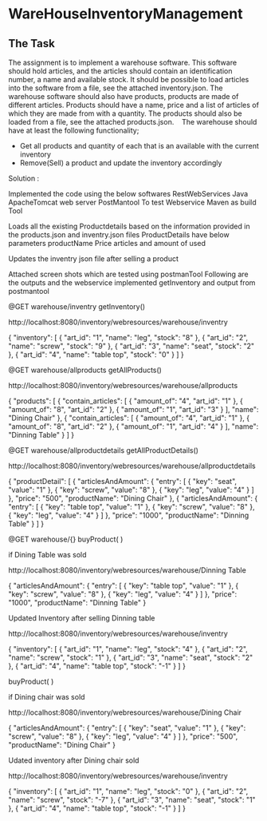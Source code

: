 # WareHouseInventoryManagement




## The Task
The assignment is to implement a warehouse software. This software should hold articles, and the articles should contain an identification number, a name and available stock. It should be possible to load articles into the software from a file, see the attached inventory.json.
The warehouse software should also have products, products are made of different articles. Products should have a name, price and a list of articles of which they are made from with a quantity. The products should also be loaded from a file, see the attached products.json. 
 
The warehouse should have at least the following functionality;
* Get all products and quantity of each that is an available with the current inventory
* Remove(Sell) a product and update the inventory accordingly

Solution :

Implemented the code using the below softwares
RestWebServices
Java
ApacheTomcat web server
PostMantool To test Webservice
Maven as build Tool


Loads all the existing Productdetails based on the information provided in the products.json and inventry.json files
 ProductDetails have below parameters
 productName
 Price
 articles and amount of used
 
 Updates the inventry json file after selling a product
 
 Attached screen shots which are tested using postmanTool
 Following are the outputs and  the webservice implemented
 getInventory and output from postmantool
 
  @GET
 warehouse/inventry
 getInventory()
 
	  
 http://localhost:8080/inventory/webresources/warehouse/inventry
 
 
 
 {
    "inventory": [
        {
            "art_id": "1",
            "name": "leg",
            "stock": "8"
        },
        {
            "art_id": "2",
            "name": "screw",
            "stock": "9"
        },
        {
            "art_id": "3",
            "name": "seat",
            "stock": "2"
        },
        {
            "art_id": "4",
            "name": "table top",
            "stock": "0"
        }
    ]
}

@GET 
warehouse/allproducts
getAllProducts() 


http://localhost:8080/inventory/webresources/warehouse/allproducts


{
    "products": [
        {
            "contain_articles": [
                {
                    "amount_of": "4",
                    "art_id": "1"
                },
                {
                    "amount_of": "8",
                    "art_id": "2"
                },
                {
                    "amount_of": "1",
                    "art_id": "3"
                }
            ],
            "name": "Dining Chair"
        },
        {
            "contain_articles": [
                {
                    "amount_of": "4",
                    "art_id": "1"
                },
                {
                    "amount_of": "8",
                    "art_id": "2"
                },
                {
                    "amount_of": "1",
                    "art_id": "4"
                }
            ],
            "name": "Dinning Table"
        }
    ]
}

@GET
warehouse/allproductdetails
getAllProductDetails() 


http://localhost:8080/inventory/webresources/warehouse/allproductdetails



{
    "productDetail": [
        {
            "articlesAndAmount": {
                "entry": [
                    {
                        "key": "seat",
                        "value": "1"
                    },
                    {
                        "key": "screw",
                        "value": "8"
                    },
                    {
                        "key": "leg",
                        "value": "4"
                    }
                ]
            },
            "price": "500",
            "productName": "Dining Chair"
        },
        {
            "articlesAndAmount": {
                "entry": [
                    {
                        "key": "table top",
                        "value": "1"
                    },
                    {
                        "key": "screw",
                        "value": "8"
                    },
                    {
                        "key": "leg",
                        "value": "4"
                    }
                ]
            },
            "price": "1000",
            "productName": "Dinning Table"
        }
    ]
}
 

@GET 
warehouse/{<name of product>} 
buyProduct( ) 
	
 if Dining Table was sold
 
 
 http://localhost:8080/inventory/webresources/warehouse/Dinning Table
 
 
 
 {
    "articlesAndAmount": {
        "entry": [
            {
                "key": "table top",
                "value": "1"
            },
            {
                "key": "screw",
                "value": "8"
            },
            {
                "key": "leg",
                "value": "4"
            }
        ]
    },
    "price": "1000",
    "productName": "Dinning Table"
}
 
 Updated Inventory after selling Dinning table
 
 
 http://localhost:8080/inventory/webresources/warehouse/inventry
 
 
 {
    "inventory": [
        {
            "art_id": "1",
            "name": "leg",
            "stock": "4"
        },
        {
            "art_id": "2",
            "name": "screw",
            "stock": "1"
        },
        {
            "art_id": "3",
            "name": "seat",
            "stock": "2"
        },
        {
            "art_id": "4",
            "name": "table top",
            "stock": "-1"
        }
    ]
}

buyProduct( ) 


 if Dining chair was sold
 
 http://localhost:8080/inventory/webresources/warehouse/Dining Chair
 
 

{
    "articlesAndAmount": {
        "entry": [
            {
                "key": "seat",
                "value": "1"
            },
            {
                "key": "screw",
                "value": "8"
            },
            {
                "key": "leg",
                "value": "4"
            }
        ]
    },
    "price": "500",
    "productName": "Dining Chair"
}

Udated inventory after Dining chair sold


http://localhost:8080/inventory/webresources/warehouse/inventry


{
    "inventory": [
        {
            "art_id": "1",
            "name": "leg",
            "stock": "0"
        },
        {
            "art_id": "2",
            "name": "screw",
            "stock": "-7"
        },
        {
            "art_id": "3",
            "name": "seat",
            "stock": "1"
        },
        {
            "art_id": "4",
            "name": "table top",
            "stock": "-1"
        }
    ]
}
